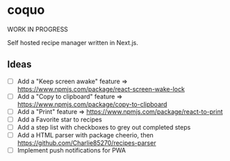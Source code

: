 # coquo

WORK IN PROGRESS

Self hosted recipe manager written in Next.js.

## Ideas

- [ ] Add a "Keep screen awake" feature => https://www.npmjs.com/package/react-screen-wake-lock
- [ ] Add a "Copy to clipboard" feature => https://www.npmjs.com/package/copy-to-clipboard
- [ ] Add a "Print" feature => https://www.npmjs.com/package/react-to-print
- [ ] Add a Favorite star to recipes
- [ ] Add a step list with checkboxes to grey out completed steps
- [ ] Add a HTML parser with package cheerio, then https://github.com/Charlie85270/recipes-parser
- [ ] Implement push notifications for PWA
